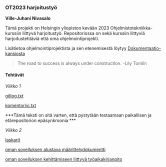 ### OT2023 harjoitustyö

**Ville-Juhani Nivasalo**

Tämä projekti on Helsingin yliopiston kevään 2023 Ohjelmistotekniikka-kurssiin liittyvä harjoitustyö. Repositoriossa on sekä kurssiin liittyviä
harjoitustehtäviä että oma ohjelmointiprojekti.

Lisätietoa ohjelmointiprojektista ja sen etenemisestä löytyy [Dokumentaatio-kansiosta](https://github.com/VilleJuhan1/ot-harjoitustyo/tree/master/dokumentaatio)

> The road to success is always under construction. -Lily Tomlin

#### Tehtävät

*Viikko 1*

[gitlog.txt](https://github.com/VilleJuhan1/ot-harjoitustyo/blob/master/laskarit/viikko1/gitlog.txt)

[komentorivi.txt](https://github.com/VilleJuhan1/ot-harjoitustyo/blob/master/laskarit/viikko1/komentorivi.txt)

***Tämä teksti on sitä varten, että pystytään testaamaan paikallisen ja etärepositorion epäsynkroonia ***

*Viikko 2*

[laskarit](https://github.com/VilleJuhan1/ot-harjoitustyo/tree/master/laskarit/viikko2)

[oman sovelluksen alustava määrittelydokumentti](https://github.com/VilleJuhan1/ot-harjoitustyo/blob/master/dokumentaatio/vaatimusmaarittely.md)

[oman sovelluksen kehittämiseen liittyvä työaikakirjanpito](https://github.com/VilleJuhan1/ot-harjoitustyo/blob/master/dokumentaatio/tyoaikakirjanpito.md)
